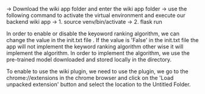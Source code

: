 -> Download the wiki app folder and enter the wiki app folder
-> use the following command to activate the virtual environment and execute our backend wiki app
-> 1. source venv/bin/activate
-> 2. flask run

In order to enable or disable the keyoword ranking algorithm, we can change the value in the init.txt file . If the value is 'False' in the init.txt file
the app will not implement the keyword ranking algorithm other wise it will implement the algorithm. In order to implement the algorithm, we use the 
pre-trained model downloaded and stored locally in the directory. 

To enable to use the wiki plugin, we need to use the plugin, we go to the chrome://extensions in the chrome browser and click on the 'Load unpacked extension'
button and select the location to the Untitled Folder. 